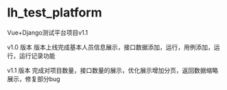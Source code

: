 # lh_test_platform

Vue+Django测试平台项目v1.1

v1.0 版本 版本上线完成基本人员信息展示，接口数据添加，运行，用例添加，运行，运行记录功能

v1.1 版本 完成对项目数量，接口数量的展示，优化展示增加分页，返回数据缩略展示，修复部分bug

